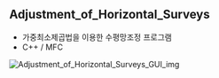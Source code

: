 ##  Adjustment_of_Horizontal_Surveys
- 가중최소제곱법을 이용한 수평망조정 프로그램
- C++ / MFC

![Adjustment_of_Horizontal_Surveys_GUI_img](https://user-images.githubusercontent.com/67623184/95177439-242b4a00-07f9-11eb-8b07-b9cc4e808e89.PNG)
